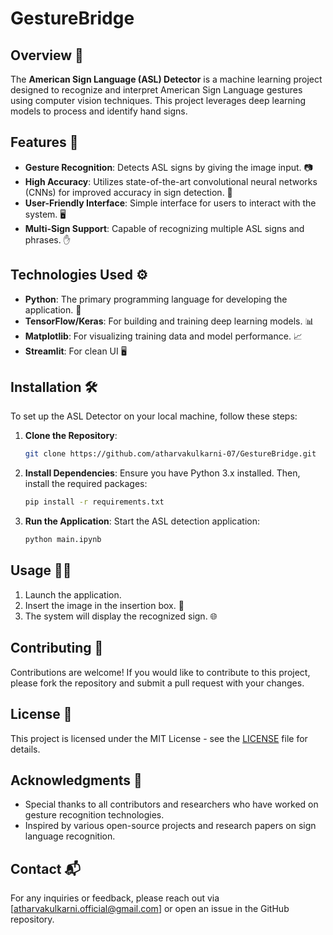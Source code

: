 # GestureBridge

## Overview 🌟

The **American Sign Language (ASL) Detector** is a machine learning project designed to recognize and interpret American Sign Language gestures using computer vision techniques. This project leverages deep learning models to process and identify hand signs.

## Features 🚀

- **Gesture Recognition**: Detects ASL signs by giving the image input. 📷
- **High Accuracy**: Utilizes state-of-the-art convolutional neural networks (CNNs) for improved accuracy in sign detection. 🎯
- **User-Friendly Interface**: Simple interface for users to interact with the system. 🖥️
- **Multi-Sign Support**: Capable of recognizing multiple ASL signs and phrases. ✋

## Technologies Used ⚙️

- **Python**: The primary programming language for developing the application. 🐍
- **TensorFlow/Keras**: For building and training deep learning models. 📊
- **Matplotlib**: For visualizing training data and model performance. 📈
- **Streamlit**: For clean UI 🖥️ 

## Installation 🛠️

To set up the ASL Detector on your local machine, follow these steps:

1. **Clone the Repository**:
   ```bash
   git clone https://github.com/atharvakulkarni-07/GestureBridge.git
   ```

2. **Install Dependencies**:
   Ensure you have Python 3.x installed. Then, install the required packages:
   ```bash
   pip install -r requirements.txt
   ```

3. **Run the Application**:
   Start the ASL detection application:
   ```bash
   python main.ipynb
   ```

## Usage 👩‍🏫

1. Launch the application.
2. Insert the image in the insertion box. 🎥
3. The system will display the recognized sign. 🌐


## Contributing 🤝

Contributions are welcome! If you would like to contribute to this project, please fork the repository and submit a pull request with your changes.

## License 📄

This project is licensed under the MIT License - see the [LICENSE](LICENSE) file for details.

## Acknowledgments 🙏

- Special thanks to all contributors and researchers who have worked on gesture recognition technologies.
- Inspired by various open-source projects and research papers on sign language recognition.

## Contact 📬

For any inquiries or feedback, please reach out via [atharvakulkarni.official@gmail.com] or open an issue in the GitHub repository.
